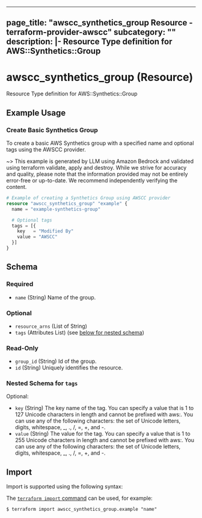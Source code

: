 
---
page_title: "awscc_synthetics_group Resource - terraform-provider-awscc"
subcategory: ""
description: |-
  Resource Type definition for AWS::Synthetics::Group
---

# awscc_synthetics_group (Resource)

Resource Type definition for AWS::Synthetics::Group

## Example Usage

### Create Basic Synthetics Group

To create a basic AWS Synthetics group with a specified name and optional tags using the AWSCC provider.

~> This example is generated by LLM using Amazon Bedrock and validated using terraform validate, apply and destroy. While we strive for accuracy and quality, please note that the information provided may not be entirely error-free or up-to-date. We recommend independently verifying the content.

```terraform
# Example of creating a Synthetics Group using AWSCC provider
resource "awscc_synthetics_group" "example" {
  name = "example-synthetics-group"

  # Optional tags
  tags = [{
    key   = "Modified By"
    value = "AWSCC"
  }]
}
```

<!-- schema generated by tfplugindocs -->
## Schema

### Required

- `name` (String) Name of the group.

### Optional

- `resource_arns` (List of String)
- `tags` (Attributes List) (see [below for nested schema](#nestedatt--tags))

### Read-Only

- `group_id` (String) Id of the group.
- `id` (String) Uniquely identifies the resource.

<a id="nestedatt--tags"></a>
### Nested Schema for `tags`

Optional:

- `key` (String) The key name of the tag. You can specify a value that is 1 to 127 Unicode characters in length and cannot be prefixed with aws:. You can use any of the following characters: the set of Unicode letters, digits, whitespace, _, ., /, =, +, and -.
- `value` (String) The value for the tag. You can specify a value that is 1 to 255 Unicode characters in length and cannot be prefixed with aws:. You can use any of the following characters: the set of Unicode letters, digits, whitespace, _, ., /, =, +, and -.

## Import

Import is supported using the following syntax:

The [`terraform import` command](https://developer.hashicorp.com/terraform/cli/commands/import) can be used, for example:

```shell
$ terraform import awscc_synthetics_group.example "name"
```
